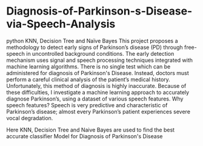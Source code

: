 # Diagnosis-of-Parkinson-s-Disease-via-Speech-Analysis
python KNN, Decision Tree and Naïve Bayes
This project proposes a methodology to detect early signs of Parkinson’s disease (PD) through free-speech in uncontrolled background conditions. The early detection mechanism uses signal and speech processing techniques integrated with machine learning algorithms. There is no single test which can be administered for diagnosis of Parkinson's Disease. Instead, doctors must perform a careful clinical analysis of the patient’s medical history. Unfortunately, this method of diagnosis is highly inaccurate. Because of these difficulties, I investigate a machine learning approach to accurately diagnose Parkinson’s, using a dataset of various speech features. Why speech features? Speech is very predictive and characteristic of Parkinson’s disease; almost every Parkinson’s patient experiences severe vocal degradation.

Here KNN, Decision Tree and Naive Bayes are used to find the best accurate classifier Model for Diagnosis of Parkinson's Disease
